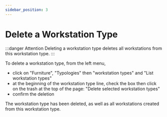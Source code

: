 ```yaml
---
sidebar_position: 3
---
```


# Delete a Workstation Type

:::danger Attention
Deleting a workstation type deletes all workstations from this workstation type.
:::

To delete a workstation type, from the left menu,

-   click on "Furniture", "Typologies" then "workstation types" and "List workstation types"
-   at the beginning of the workstation type line, check the box then click on the trash at the top of the page: "Delete selected workstation types"
-   confirm the deletion

The workstation type has been deleted, as well as all workstations created from this workstation type.
